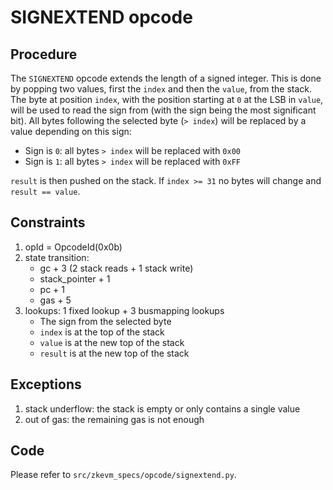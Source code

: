 # SIGNEXTEND opcode

## Procedure

The `SIGNEXTEND` opcode extends the length of a signed integer. This is done by popping two values, first the `index` and then the `value`, from the stack. The byte at position `index`, with the position starting at `0` at the LSB in `value`, will be used to read the sign from (with the sign being the most significant bit). All bytes following the selected byte (`> index`) will be replaced by a value depending on this sign:

- Sign is `0`: all bytes `> index` will be replaced with `0x00`
- Sign is `1`: all bytes `> index` will be replaced with `0xFF`

`result` is then pushed on the stack. If `index >= 31` no bytes will change and `result == value`.

## Constraints

1. opId = OpcodeId(0x0b)
2. state transition:
   - gc + 3 (2 stack reads + 1 stack write)
   - stack_pointer + 1
   - pc + 1
   - gas + 5
3. lookups: 1 fixed lookup + 3 busmapping lookups
   - The sign from the selected byte
   - `index` is at the top of the stack
   - `value` is at the new top of the stack
   - `result` is at the new top of the stack

## Exceptions

1. stack underflow: the stack is empty or only contains a single value
2. out of gas: the remaining gas is not enough

## Code

Please refer to `src/zkevm_specs/opcode/signextend.py`.
